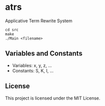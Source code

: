 # atrs

Applicative Term Rewrite System

```
cd src
make
./Main <filename>
```

## Variables and Constants

- Variables: x, y, z, ...
- Constants: S, K, I, ...

## License

This project is licensed under the MIT License.
